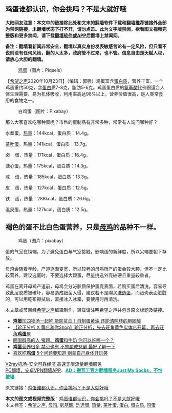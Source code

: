  <h2>鸡蛋谁都认识，你会挑吗？不是大就好哦</h2> <p class="notice"><b>大陆网友注意：本文中的链接除此处和文末的<a href="https://github.com/bannedbook/fanqiang" >翻墙</a>软件下载和<a href="https://github.com/killgcd/justmysocks/blob/master/README.md">翻墙推荐</a>链接外全部为禁网链接，未翻墙状态下打不开，请勿点击。此为文字版禁闻，欲看图文视频完整版和更多禁闻，请下载<a href="https://github.com/bannedbook/fanqiang">翻墙软件或APP</a>后翻墙上禁闻网。</p><p>备注：翻墙看新闻非常安全，翻墙以真实身份发表敏感言论有一定风险，但只看不说则没有任何风险，翻的人太多，政府管不过来，也不管。信息自由是天赋人权，请放心大胆的翻墙。</b></p>  <div class="entry"> <figure><figcaption><a href="https://www.bannedbook.org/bnews/tag/%e9%b8%a1%e8%9b%8b/" class="st_tag internal_tag" rel="tag" title="标签 鸡蛋 下的日志">鸡蛋</a>（图片：Piqsels）</figcaption></figure> <p>【<span class='wp_keywordlink_affiliate'><a href="https://www.soundofhope.org" title="希望之声" target="_blank">希望之声</a></span>2020年10月23日】（编辑：郭强）鸡蛋富含<a href="https://www.bannedbook.org/bnews/tag/%E8%9B%8B%E7%99%BD%E8%B4%A8/" class="st_tag internal_tag" rel="tag" title="标签 蛋白质 下的日志">蛋白质</a>，营养丰富。一个鸡蛋重约50克，含<a href="https://www.bannedbook.org/bnews/tag/%E8%9B%8B%E7%99%BD/" class="st_tag internal_tag" rel="tag" title="标签 蛋白 下的日志">蛋白</a>质7-8克，脂肪5-6克。鸡蛋蛋白质的<a href="https://www.bannedbook.org/bnews/tag/%E6%B0%A8%E5%9F%BA%E9%85%B8/" class="st_tag internal_tag" rel="tag" title="标签 氨基酸 下的日志">氨基酸</a>比例很适合人体生理需要、易为机体吸收，利用率高达98%以上，营养价值很高，是人类常食用的食物之一。</p> <figure><figcaption>白鸡蛋（图片：Pixabay）</figcaption></figure> <p>那么大家喜欢吃哪种蛋呢？市售的蛋制品有非常多种，常常有人询问哪种好？</p> <p>水煮蛋，<a href="https://www.bannedbook.org/bnews/tag/%E7%83%AD%E9%87%8F/" class="st_tag internal_tag" rel="tag" title="标签 热量 下的日志">热量</a>：144kcal，蛋白质：14.4g。</p> <p><a href="https://www.bannedbook.org/bnews/tag/%e8%8c%b6%e5%8f%b6%e8%9b%8b/" class="st_tag internal_tag" rel="tag" title="标签 茶叶蛋 下的日志">茶叶蛋</a>，热量：141kcal，蛋白质：13.7g。</p> <p>卤    蛋，热量：171kcal，蛋白质：16.4g。</p>  <p>溏心蛋，热量：175kcal，蛋白质：14.3g。</p> <p>咸    蛋，热量：185kcal，蛋白质：13.3g。</p> <p>皮    蛋，热量：127kcal，蛋白质：12.5g。</p> <p>铁    蛋，热量：288kcal，蛋白质：26.6g。</p> <p>温泉蛋，热量：127kcal，蛋白质：12.5g。</p>  <h2>褐色的蛋不比白色蛋营养，只是<a href="https://www.bannedbook.org/bnews/tag/%E6%AF%8D%E9%B8%A1/" class="st_tag internal_tag" rel="tag" title="标签 母鸡 下的日志">母鸡</a>的品种不一样。</h2> <figure><figcaption>鸡蛋（图片：pixabay）</figcaption></figure> <p>蛋的气室在钝端，为了避免蛋白与气室接触，影响蛋的新鲜度，所以尖端要朝下存放。</p> <p>母鸡会随着年龄，产道逐渐变宽，所以较老的母鸡所产的蛋会较大颗，但不一定比较营养，建议选蛋时，不要选择大颗蛋，尽量挑选外壳较硬且重量较重者。</p> <p>鸡蛋在离开母鸡产道前，母鸡会分泌胶质保护蛋壳表面，若购买蛋后清洗，容易导致此层胶质被破坏，容易造成细菌入侵，建议若不是购买<a href="https://www.bannedbook.org/bnews/tag/%E6%B4%97%E9%80%89%E8%9B%8B/" class="st_tag internal_tag" rel="tag" title="标签 洗选蛋 下的日志">洗选蛋</a>，而蛋壳表面脏脏的，可以用乾布擦拭后，直接冰入冰箱，要使用时再清洗。</p> <p>本文章或节目经<a href="https://www.bannedbook.org/bnews/tag/%e5%b8%8c%e6%9c%9b%e4%b9%8b%e5%a3%b0/" class="st_tag internal_tag" rel="tag" title="标签 希望之声 下的日志">希望之声</a>编辑制作，转载请注明希望之声并包含原文标题及链接。</p> <ul class='op-related-articles' title='相关阅读'> <li><a href='https://www.bannedbook.org/bnews/health/20201023/1418843.html' target='_blank'><b>鸡蛋</b>加四物汤一起吃 能防贫血！自制蛋黄油 还能清除坏的胆固醇</a></li> <li><a href='https://www.bannedbook.org/bnews/bannedvideo/20201017/1415207.html' target='_blank'>【珍正分析 X 黄店和你Shop】珍正分析，先去旺角黄色实体店开幕，再去旺角<b>鸡蛋</b>屋</a></li> <li><a href='https://www.bannedbook.org/bnews/health/20201016/1414621.html' target='_blank'>胆固醇高的人 猪蹄、<b>鸡蛋</b>和牛奶 你可以吃哪一个？</a></li> <li><a href='https://www.bannedbook.org/bnews/health/20201015/1414091.html' target='_blank'><b>鸡蛋</b>营养很多 禁忌也有 不想酿成悲剧 最好了解一下</a></li> <li><a href='https://www.bannedbook.org/bnews/health/20201014/1413595.html' target='_blank'>喜欢吃<b>鸡蛋</b> 5个问题要知道 别拿自己身体开玩笑</a></li> </ul> <p class="texttj"> <a href="https://www.bannedbook.org/forum23/topic22702.html" target="_blank">V2ray机场-安全可靠经济 高速无限流量翻墙服务</a><br/> <a href="https://github.com/bannedbook/fanqiang/wiki/%E7%A6%81%E9%97%BB%E7%BD%91%E5%AE%89%E5%8D%93%E7%BF%BB%E5%A2%99%E6%96%B0%E9%97%BBAPP" target="_blank">PC翻墙、安卓VPN翻墙APP</a>、<span onclick="window.open('https://github.com/killgcd/justmysocks/blob/master/README.md')" style="font-weight:bold;color:#00A191;cursor:pointer;text-decoration:underline;outline:none">AD：搬瓦工官方翻墙服务Just My Socks，不怕被墙</span></p><p>原文链接：<a class="src_link"  href="https://www.soundofhope.org/post/434386" target="_blank">鸡蛋谁都认识，你会挑吗？不是大就好哦</a></p> <a name='sharetosocial'></a>       <div><b>本文的图文或视频完整版</b>：<a href='https://www.bannedbook.org/bnews/comments/20201024/1419495.html'>鸡蛋谁都认识，你会挑吗？不是大就好哦</a></div>  </div><!--END ENTRY--> <div class="postfooter"> <div>本文标签：<a href="https://www.bannedbook.org/bnews/tag/%e5%b8%8c%e6%9c%9b%e4%b9%8b%e5%a3%b0/" rel="tag">希望之声</a>, <a href="https://www.bannedbook.org/bnews/tag/%E6%AF%8D%E9%B8%A1/" rel="tag">母鸡</a>, <a href="https://www.bannedbook.org/bnews/tag/%E6%B0%A8%E5%9F%BA%E9%85%B8/" rel="tag">氨基酸</a>, <a href="https://www.bannedbook.org/bnews/tag/%E6%B4%97%E9%80%89%E8%9B%8B/" rel="tag">洗选蛋</a>, <a href="https://www.bannedbook.org/bnews/tag/%E7%83%AD%E9%87%8F/" rel="tag">热量</a>, <a href="https://www.bannedbook.org/bnews/tag/%e8%8c%b6%e5%8f%b6%e8%9b%8b/" rel="tag">茶叶蛋</a>, <a href="https://www.bannedbook.org/bnews/tag/%E8%9B%8B%E7%99%BD/" rel="tag">蛋白</a>, <a href="https://www.bannedbook.org/bnews/tag/%E8%9B%8B%E7%99%BD%E8%B4%A8/" rel="tag">蛋白质</a>, <a href="https://www.bannedbook.org/bnews/tag/%e9%b8%a1%e8%9b%8b/" rel="tag">鸡蛋</a></div>  </div><!--END POSTFOOTER--> 